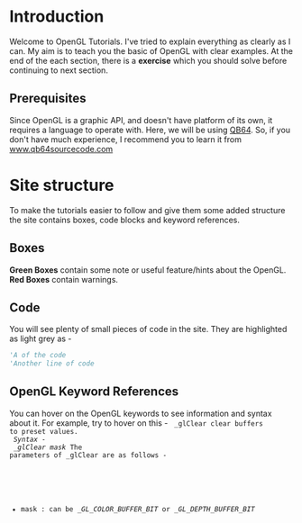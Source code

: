 # Introduction

Welcome to OpenGL Tutorials. I've tried to explain everything as clearly as I can. My aim is to teach you the basic of OpenGL
with clear examples. At the end of the each section, there is a **exercise** which you should solve before continuing to next
section.

## Prerequisites
Since OpenGL is a graphic API, and doesn't have platform of its own, it requires a language to operate with. Here, we will be using
[QB64](http://www.qb64.net/). So, if you don't have much experience, I recommend you to learn it from www.qb64sourcecode.com

# Site structure
To make the tutorials easier to follow and give them some added structure the site contains boxes, code blocks and keyword references. 

## Boxes
<div class="hint-box">
  <b>Green Boxes</b> contain some note or useful feature/hints about the OpenGL.
</div>
<div class="warning-box">
  <b>Red Boxes</b> contain warnings.
</div>

## Code
You will see plenty of small pieces of code in the site. They are highlighted as light grey as -

```vb
'A of the code
'Another line of code
```

## OpenGL Keyword References
You can hover on the OpenGL keywords to see information and syntax about it.
For example, try to hover on this - 
<code id="keyword-info" keyword-title="_glClear">
   _glClear clear buffers to preset values. <br>
  <i>Syntax - </i><br>
  <i>_glClear mask</i>
  The parameters of _glClear are as follows - 
  <ul>
    <li>mask : can be <i>_GL_COLOR_BUFFER_BIT</i> or <i>_GL_DEPTH_BUFFER_BIT</i></li>
  </ul>
</code>
